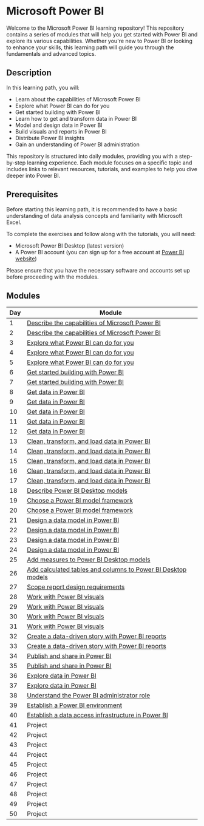 # Microsoft Power BI

Welcome to the Microsoft Power BI learning repository! This repository contains a series of modules that will help you get started with Power BI and explore its various capabilities. Whether you're new to Power BI or looking to enhance your skills, this learning path will guide you through the fundamentals and advanced topics.

## Description

In this learning path, you will:

- Learn about the capabilities of Microsoft Power BI
- Explore what Power BI can do for you
- Get started building with Power BI
- Learn how to get and transform data in Power BI
- Model and design data in Power BI
- Build visuals and reports in Power BI
- Distribute Power BI insights
- Gain an understanding of Power BI administration

This repository is structured into daily modules, providing you with a step-by-step learning experience. Each module focuses on a specific topic and includes links to relevant resources, tutorials, and examples to help you dive deeper into Power BI.

## Prerequisites

Before starting this learning path, it is recommended to have a basic understanding of data analysis concepts and familiarity with Microsoft Excel.

To complete the exercises and follow along with the tutorials, you will need:

- Microsoft Power BI Desktop (latest version)
- A Power BI account (you can sign up for a free account at [Power BI website](https://powerbi.microsoft.com/))

Please ensure that you have the necessary software and accounts set up before proceeding with the modules.

## Modules

| Day | Module                                          |
|-----|-------------------------------------------------|
| 1   | [Describe the capabilities of Microsoft Power BI](https://learn.microsoft.com/en-us/training/modules/introduction-power-bi/?ns-enrollment-type=learningpath&ns-enrollment-id=learn.wwl.get-started-power-bi) |
| 2   | [Describe the capabilities of Microsoft Power BI](https://learn.microsoft.com/en-us/training/modules/introduction-power-bi/?ns-enrollment-type=learningpath&ns-enrollment-id=learn.wwl.get-started-power-bi) |
| 3   | [Explore what Power BI can do for you](https://learn.microsoft.com/en-us/training/modules/explore-power-bi-service/?ns-enrollment-type=learningpath&ns-enrollment-id=learn.wwl.get-started-power-bi) |
| 4   | [Explore what Power BI can do for you](https://learn.microsoft.com/en-us/training/modules/explore-power-bi-service/?ns-enrollment-type=learningpath&ns-enrollment-id=learn.wwl.get-started-power-bi) |
| 5   | [Explore what Power BI can do for you](https://learn.microsoft.com/en-us/training/modules/explore-power-bi-service/?ns-enrollment-type=learningpath&ns-enrollment-id=learn.wwl.get-started-power-bi) |
| 6   | [Get started building with Power BI](https://learn.microsoft.com/en-us/training/modules/get-started-with-power-bi/?ns-enrollment-type=learningpath&ns-enrollment-id=learn.wwl.get-started-power-bi) |
| 7   | [Get started building with Power BI](https://learn.microsoft.com/en-us/training/modules/get-started-with-power-bi/?ns-enrollment-type=learningpath&ns-enrollment-id=learn.wwl.get-started-power-bi) |
| 8   | [Get data in Power BI](https://learn.microsoft.com/en-us/training/modules/get-data/?ns-enrollment-type=learningpath&ns-enrollment-id=learn.wwl.get-transform-data-power-bi) |
| 9   | [Get data in Power BI](https://learn.microsoft.com/en-us/training/modules/get-data/?ns-enrollment-type=learningpath&ns-enrollment-id=learn.wwl.get-transform-data-power-bi) |
| 10  | [Get data in Power BI](https://learn.microsoft.com/en-us/training/modules/get-data/?ns-enrollment-type=learningpath&ns-enrollment-id=learn.wwl.get-transform-data-power-bi) |
| 11  | [Get data in Power BI](https://learn.microsoft.com/en-us/training/modules/get-data/?ns-enrollment-type=learningpath&ns-enrollment-id=learn.wwl.get-transform-data-power-bi) |
| 12  | [Get data in Power BI](https://learn.microsoft.com/en-us/training/modules/get-data/?ns-enrollment-type=learningpath&ns-enrollment-id=learn.wwl.get-transform-data-power-bi) |
| 13  | [Clean, transform, and load data in Power BI](https://learn.microsoft.com/en-us/training/modules/clean-data-power-bi/?ns-enrollment-type=learningpath&ns-enrollment-id=learn.wwl.get-transform-data-power-bi) |
| 14  | [Clean, transform, and load data in Power BI](https://learn.microsoft.com/en-us/training/modules/clean-data-power-bi/?ns-enrollment-type=learningpath&ns-enrollment-id=learn.wwl.get-transform-data-power-bi) |
| 15  | [Clean, transform, and load data in Power BI](https://learn.microsoft.com/en-us/training/modules/clean-data-power-bi/?ns-enrollment-type=learningpath&ns-enrollment-id=learn.wwl.get-transform-data-power-bi) |
| 16  | [Clean, transform, and load data in Power BI](https://learn.microsoft.com/en-us/training/modules/clean-data-power-bi/?ns-enrollment-type=learningpath&ns-enrollment-id=learn.wwl.get-transform-data-power-bi) |
| 17  | [Clean, transform, and load data in Power BI](https://learn.microsoft.com/en-us/training/modules/clean-data-power-bi/?ns-enrollment-type=learningpath&ns-enrollment-id=learn.wwl.get-transform-data-power-bi) |
| 18  | [Describe Power BI Desktop models](https://learn.microsoft.com/en-us/training/modules/dax-power-bi-models/?ns-enrollment-type=learningpath&ns-enrollment-id=learn.wwl.model-data-power-bi) |
| 19  | [Choose a Power BI model framework](https://learn.microsoft.com/en-us/training/modules/choose-power-bi-model-framework/?ns-enrollment-type=learningpath&ns-enrollment-id=learn.wwl.model-data-power-bi) |
| 20  | [Choose a Power BI model framework](https://learn.microsoft.com/en-us/training/modules/choose-power-bi-model-framework/?ns-enrollment-type=learningpath&ns-enrollment-id=learn.wwl.model-data-power-bi) |
| 21  | [Design a data model in Power BI](https://learn.microsoft.com/en-us/training/modules/design-model-power-bi/?ns-enrollment-type=learningpath&ns-enrollment-id=learn.wwl.model-data-power-bi) |
| 22  | [Design a data model in Power BI](https://learn.microsoft.com/en-us/training/modules/design-model-power-bi/?ns-enrollment-type=learningpath&ns-enrollment-id=learn.wwl.model-data-power-bi) |
| 23  | [Design a data model in Power BI](https://learn.microsoft.com/en-us/training/modules/design-model-power-bi/?ns-enrollment-type=learningpath&ns-enrollment-id=learn.wwl.model-data-power-bi) |
| 24  | [Design a data model in Power BI](https://learn.microsoft.com/en-us/training/modules/design-model-power-bi/?ns-enrollment-type=learningpath&ns-enrollment-id=learn.wwl.model-data-power-bi) |
| 25  | [Add measures to Power BI Desktop models](https://learn.microsoft.com/en-us/training/modules/dax-power-bi-add-measures/?ns-enrollment-type=learningpath&ns-enrollment-id=learn.wwl.model-data-power-bi) |
| 26  | [Add calculated tables and columns to Power BI Desktop models](https://learn.microsoft.com/en-us/training/modules/dax-power-bi-add-calculated-tables/?ns-enrollment-type=learningpath&ns-enrollment-id=learn.wwl.model-data-power-bi) |
| 27  | [Scope report design requirements](https://learn.microsoft.com/en-us/training/modules/power-bi-effective-requirements/?ns-enrollment-type=learningpath&ns-enrollment-id=learn.wwl.build-power-bi-visuals-reports) |
| 28  | [Work with Power BI visuals](https://learn.microsoft.com/en-us/training/modules/visuals-power-bi/?ns-enrollment-type=learningpath&ns-enrollment-id=learn.wwl.build-power-bi-visuals-reports) |
| 29  | [Work with Power BI visuals](https://learn.microsoft.com/en-us/training/modules/visuals-power-bi/?ns-enrollment-type=learningpath&ns-enrollment-id=learn.wwl.build-power-bi-visuals-reports) |
| 30  | [Work with Power BI visuals](https://learn.microsoft.com/en-us/training/modules/visuals-power-bi/?ns-enrollment-type=learningpath&ns-enrollment-id=learn.wwl.build-power-bi-visuals-reports) |
| 31  | [Work with Power BI visuals](https://learn.microsoft.com/en-us/training/modules/visuals-power-bi/?ns-enrollment-type=learningpath&ns-enrollment-id=learn.wwl.build-power-bi-visuals-reports) |
| 32  | [Create a data-driven story with Power BI reports](https://learn.microsoft.com/en-us/training/modules/data-driven-story-power-bi/?ns-enrollment-type=learningpath&ns-enrollment-id=learn.wwl.build-power-bi-visuals-reports) |
| 33  | [Create a data-driven story with Power BI reports](https://learn.microsoft.com/en-us/training/modules/data-driven-story-power-bi/?ns-enrollment-type=learningpath&ns-enrollment-id=learn.wwl.build-power-bi-visuals-reports) |
| 34  | [Publish and share in Power BI](https://learn.microsoft.com/en-us/training/modules/publish-share-power-bi/?ns-enrollment-type=learningpath&ns-enrollment-id=learn.wwl.distribute-power-bi-insights) |
| 35  | [Publish and share in Power BI](https://learn.microsoft.com/en-us/training/modules/publish-share-power-bi/?ns-enrollment-type=learningpath&ns-enrollment-id=learn.wwl.distribute-power-bi-insights) |
| 36  | [Explore data in Power BI](https://learn.microsoft.com/en-us/training/modules/explore-data-power-bi/?ns-enrollment-type=learningpath&ns-enrollment-id=learn.wwl.distribute-power-bi-insights) |
| 37  | [Explore data in Power BI](https://learn.microsoft.com/en-us/training/modules/explore-data-power-bi/?ns-enrollment-type=learningpath&ns-enrollment-id=learn.wwl.distribute-power-bi-insights) |
| 38  | [Understand the Power BI administrator role](https://learn.microsoft.com/en-us/training/modules/power-bi-admin-intro/?ns-enrollment-type=learningpath&ns-enrollment-id=learn.wwl.introduction-power-bi-administration) |
| 39  | [Establish a Power BI environment](https://learn.microsoft.com/en-us/training/modules/power-bi-admin-environment/?ns-enrollment-type=learningpath&ns-enrollment-id=learn.wwl.introduction-power-bi-administration) |
| 40  | [Establish a data access infrastructure in Power BI](https://learn.microsoft.com/en-us/training/modules/power-bi-admin-infrastructure/?ns-enrollment-type=learningpath&ns-enrollment-id=learn.wwl.introduction-power-bi-administration) |
| 41  | Project                                         |
| 42  | Project                                                  |
| 43  | Project                                                  |
| 44  | Project                                                  |
| 45  | Project                                                  |
| 46  | Project                                                  |
| 47  | Project                                                  |
| 48  | Project                                                  |
| 49  | Project                                                  |
| 50  | Project                                                  |
